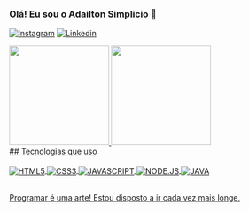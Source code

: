 ### Olá! Eu sou o Adailton Simplicio 👋
[![Instagram](https://img.shields.io/badge/Instagram-E4405F?style=for-the-badge&logo=instagram&logoColor=white)](https://www.instagram.com/adailtonsimplicioo/)
[![Linkedin](https://img.shields.io/badge/LinkedIn-0077B5?style=for-the-badge&logo=linkedin&logoColor=white)](https://www.linkedin.com/in/adailton-simpl%C3%ADcio-97749310a/)

<div>
<a href="https://github.com/AdailtonSimplicio">
<img height="180em" src="https://github-readme-stats.vercel.app/api/top-langs/?username=AdailtonSimplicio&layout=compact&langs_count=7&theme=tokyonight"/>
<img height="180em"src="https://github-readme-stats.vercel.app/api?username=AdailtonSimplicio&show_icons=true&theme=tokyonight"/>
</div>
## Tecnologias que uso

<div style="display: inline_block"><br/>
<img align="center" alt="HTML5"src="https://img.shields.io/badge/HTML5-E34F26?style=for-the-badge&logo=html5&logoColor=white"/>
<img align="center" alt="CSS3"src="https://img.shields.io/badge/CSS3-1572B6?style=for-the-badge&logo=css3&logoColor=white"/>
<img align="center" alt="JAVASCRIPT"src="https://img.shields.io/badge/JavaScript-323330?style=for-the-badge&logo=javascript&logoColor=F7DF1E"/>
<img align="center" alt="NODE.JS"src="https://img.shields.io/badge/Node.js-43853D?style=for-the-badge&logo=node.js&logoColor=white"/>
<img align="center" alt="JAVA"src="https://img.shields.io/badge/Java-ED8B00?style=for-the-badge&logo=java&logoColor=white"/>
</div><br/>

Programar é uma arte!
Estou disposto a ir cada vez mais longe. 
